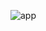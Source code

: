 ![app](https://user-images.githubusercontent.com/74598067/206771210-3a0d7c8f-d620-4ec8-b61d-bee61044d887.png)
